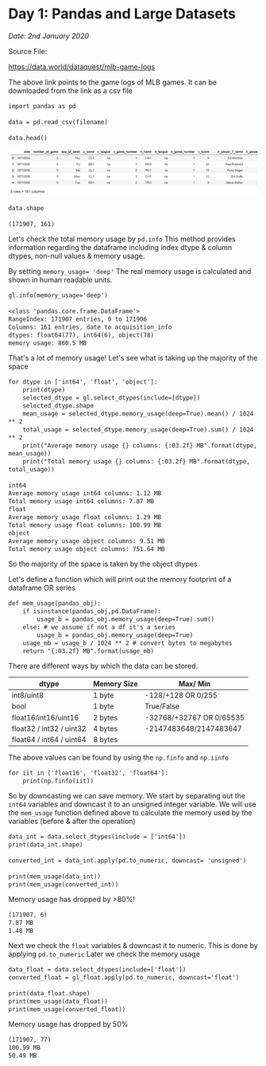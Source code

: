 # Day 1: Pandas and Large Datasets

*Date: 2nd January 2020*

Source File:

https://data.world/dataquest/mlb-game-logs 

The above link points to the game logs of MLB games. It can be downloaded from the link as a csv file

```
import pandas as pd

data = pd.read_csv(filename)

data.head()
```

![data.head()](/images/data_head.PNG)


```
data.shape

(171907, 161)
```

Let's check the total memory usage by ```pd.info``` 
This method provides information regarding the dataframe including index dtype & column dtypes, non-null values & memory usage.

By setting  ```memory_usage= 'deep'``` The real memory usage is calculated and shown in human readable units.

```
gl.info(memory_usage='deep')

<class 'pandas.core.frame.DataFrame'>
RangeIndex: 171907 entries, 0 to 171906
Columns: 161 entries, date to acquisition_info
dtypes: float64(77), int64(6), object(78)
memory usage: 860.5 MB
```

That's a lot of memory usage! Let's see what is taking up the majority of the space

```
for dtype in ['int64', 'float', 'object']:
    print(dtype)
    selected_dtype = gl.select_dtypes(include=[dtype])
    selected_dtype.shape
    mean_usage = selected_dtype.memory_usage(deep=True).mean() / 1024 ** 2
    total_usage = selected_dtype.memory_usage(deep=True).sum() / 1024 ** 2
    print("Average memory usage {} columns: {:03.2f} MB".format(dtype, mean_usage))
    print("Total memory usage {} columns: {:03.2f} MB".format(dtype, total_usage))

int64
Average memory usage int64 columns: 1.12 MB
Total memory usage int64 columns: 7.87 MB
float
Average memory usage float columns: 1.29 MB
Total memory usage float columns: 100.99 MB
object
Average memory usage object columns: 9.51 MB
Total memory usage object columns: 751.64 MB

```

So the majority of the space is taken by the object dtypes

Let's define a function which will print out the memory footprint of a dataframe OR series

```
def mem_usage(pandas_obj):
    if isinstance(pandas_obj,pd.DataFrame):
        usage_b = pandas_obj.memory_usage(deep=True).sum()
    else: # we assume if not a df it's a series
        usage_b = pandas_obj.memory_usage(deep=True)
    usage_mb = usage_b / 1024 ** 2 # convert bytes to megabytes
    return "{:03.2f} MB".format(usage_mb)

```


There are different ways by which the data can be stored. 

| dtype | Memory Size | Max/ Min |
|-------|-------------|----------|
|int8/uint8| 1 byte  | -128/+128 OR 0/255|
|bool| 1 byte | True/False|
|float16/int16/uint16| 2 bytes | -32768/+32767 OR 0/65535| 
|float32 / int32 / uint32| 4 bytes | -2147483648/2147483647|
|float64 / int64 / uint64| 8 bytes | 


The above values can be found by using the ```np.finfo``` and ```np.iinfo```

```
for iit in ['float16', 'float32', 'float64']:
    print(np.finfo(iit))
```



So by downcasting we can save memory. We start by separating out the ```int64``` variables and downcast it to an unsigned integer variable. We will use the ```mem_usage``` function defined above to calculate the memory used by the variables (before & after the operation)

```
data_int = data.select_dtypes(include = ['int64'])
print(data_int.shape)

converted_int = data_int.apply(pd.to_numeric, downcast= 'unsigned')

print(mem_usage(data_int))
print(mem_usage(converted_int))
```

Memory usage has dropped by >80%! 

```
(171907, 6)
7.87 MB
1.48 MB
```

Next we check the ```float``` variables & downcast it to numeric. This is done by applying ```pd.to_numeric```
Later we check the memory usage  
```
data_float = data.select_dtypes(include=['float'])
converted_float = gl_float.apply(pd.to_numeric, downcast='float')

print(data_float.shape)
print(mem_usage(data_float))
print(mem_usage(converted_float))
```

Memory usage has dropped by 50% 

```
(171907, 77)
100.99 MB
50.49 MB
```













